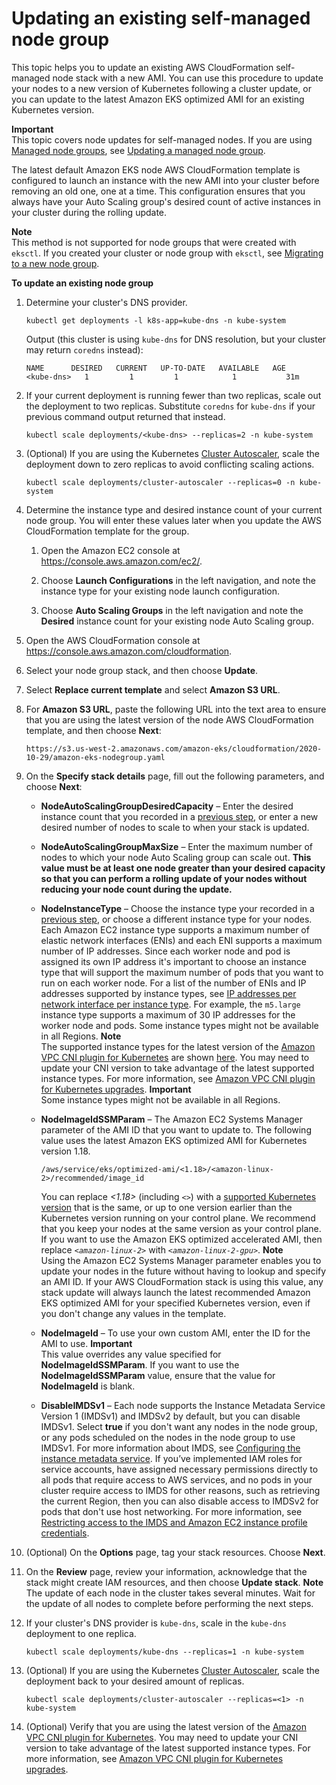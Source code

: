 # Updating an existing self\-managed node group<a name="update-stack"></a>

This topic helps you to update an existing AWS CloudFormation self\-managed node stack with a new AMI\. You can use this procedure to update your nodes to a new version of Kubernetes following a cluster update, or you can update to the latest Amazon EKS optimized AMI for an existing Kubernetes version\.

**Important**  
This topic covers node updates for self\-managed nodes\. If you are using [Managed node groups](managed-node-groups.md), see [Updating a managed node group](update-managed-node-group.md)\.

The latest default Amazon EKS node AWS CloudFormation template is configured to launch an instance with the new AMI into your cluster before removing an old one, one at a time\. This configuration ensures that you always have your Auto Scaling group's desired count of active instances in your cluster during the rolling update\.

**Note**  
This method is not supported for node groups that were created with `eksctl`\. If you created your cluster or node group with `eksctl`, see [Migrating to a new node group](migrate-stack.md)\.

**To update an existing node group**

1. Determine your cluster's DNS provider\.

   ```
   kubectl get deployments -l k8s-app=kube-dns -n kube-system
   ```

   Output \(this cluster is using `kube-dns` for DNS resolution, but your cluster may return `coredns` instead\):

   ```
   NAME      DESIRED   CURRENT   UP-TO-DATE   AVAILABLE   AGE
   <kube-dns>   1         1         1            1           31m
   ```

1. If your current deployment is running fewer than two replicas, scale out the deployment to two replicas\. Substitute `coredns` for `kube-dns` if your previous command output returned that instead\.

   ```
   kubectl scale deployments/<kube-dns> --replicas=2 -n kube-system
   ```

1. \(Optional\) If you are using the Kubernetes [Cluster Autoscaler](https://github.com/kubernetes/autoscaler/tree/master/cluster-autoscaler), scale the deployment down to zero replicas to avoid conflicting scaling actions\.

   ```
   kubectl scale deployments/cluster-autoscaler --replicas=0 -n kube-system
   ```

1. <a name="existing-worker-settings-step"></a>Determine the instance type and desired instance count of your current node group\. You will enter these values later when you update the AWS CloudFormation template for the group\.

   1. Open the Amazon EC2 console at [https://console\.aws\.amazon\.com/ec2/](https://console.aws.amazon.com/ec2/)\.

   1. Choose **Launch Configurations** in the left navigation, and note the instance type for your existing node launch configuration\.

   1. Choose **Auto Scaling Groups** in the left navigation and note the **Desired** instance count for your existing node Auto Scaling group\.

1. Open the AWS CloudFormation console at [https://console\.aws\.amazon\.com/cloudformation](https://console.aws.amazon.com/cloudformation/)\.

1. Select your node group stack, and then choose **Update**\.

1. Select **Replace current template** and select **Amazon S3 URL**\.

1. For **Amazon S3 URL**, paste the following URL into the text area to ensure that you are using the latest version of the node AWS CloudFormation template, and then choose **Next**:

   ```
   https://s3.us-west-2.amazonaws.com/amazon-eks/cloudformation/2020-10-29/amazon-eks-nodegroup.yaml
   ```

1. On the **Specify stack details** page, fill out the following parameters, and choose **Next**:
   + **NodeAutoScalingGroupDesiredCapacity** – Enter the desired instance count that you recorded in a [previous step](#existing-worker-settings-step), or enter a new desired number of nodes to scale to when your stack is updated\.
   + **NodeAutoScalingGroupMaxSize** – Enter the maximum number of nodes to which your node Auto Scaling group can scale out\. **This value must be at least one node greater than your desired capacity so that you can perform a rolling update of your nodes without reducing your node count during the update\.**
   + **NodeInstanceType** – Choose the instance type your recorded in a [previous step](#existing-worker-settings-step), or choose a different instance type for your nodes\. Each Amazon EC2 instance type supports a maximum number of elastic network interfaces \(ENIs\) and each ENI supports a maximum number of IP addresses\. Since each worker node and pod is assigned its own IP address it's important to choose an instance type that will support the maximum number of pods that you want to run on each worker node\. For a list of the number of ENIs and IP addresses supported by instance types, see [ IP addresses per network interface per instance type](https://docs.aws.amazon.com/AWSEC2/latest/UserGuide/using-eni.html#AvailableIpPerENI)\. For example, the `m5.large` instance type supports a maximum of 30 IP addresses for the worker node and pods\. Some instance types might not be available in all Regions\.
**Note**  
The supported instance types for the latest version of the [Amazon VPC CNI plugin for Kubernetes](https://github.com/aws/amazon-vpc-cni-k8s) are shown [here](https://github.com/aws/amazon-vpc-cni-k8s/blob/release-1.7/pkg/awsutils/vpc_ip_resource_limit.go)\. You may need to update your CNI version to take advantage of the latest supported instance types\. For more information, see [Amazon VPC CNI plugin for Kubernetes upgrades](cni-upgrades.md)\.
**Important**  
Some instance types might not be available in all Regions\.
   + **NodeImageIdSSMParam** – The Amazon EC2 Systems Manager parameter of the AMI ID that you want to update to\. The following value uses the latest Amazon EKS optimized AMI for Kubernetes version 1\.18\.

     ```
     /aws/service/eks/optimized-ami/<1.18>/<amazon-linux-2>/recommended/image_id
     ```

     You can replace *<1\.18>* \(including *`<>`*\) with a [supported Kubernetes version](platform-versions.md) that is the same, or up to one version earlier than the Kubernetes version running on your control plane\. We recommend that you keep your nodes at the same version as your control plane\. If you want to use the Amazon EKS optimized accelerated AMI, then replace *`<amazon-linux-2>`* with *`<amazon-linux-2-gpu>`*\.
**Note**  
Using the Amazon EC2 Systems Manager parameter enables you to update your nodes in the future without having to lookup and specify an AMI ID\. If your AWS CloudFormation stack is using this value, any stack update will always launch the latest recommended Amazon EKS optimized AMI for your specified Kubernetes version, even if you don't change any values in the template\.
   + **NodeImageId** – To use your own custom AMI, enter the ID for the AMI to use\.
**Important**  
This value overrides any value specified for **NodeImageIdSSMParam**\. If you want to use the **NodeImageIdSSMParam** value, ensure that the value for **NodeImageId** is blank\.
   + **DisableIMDSv1** – Each node supports the Instance Metadata Service Version 1 \(IMDSv1\) and IMDSv2 by default, but you can disable IMDSv1\. Select **true** if you don't want any nodes in the node group, or any pods scheduled on the nodes in the node group to use IMDSv1\. For more information about IMDS, see [Configuring the instance metadata service](https://docs.aws.amazon.com/AWSEC2/latest/UserGuide/configuring-instance-metadata-service.html)\. If you’ve implemented IAM roles for service accounts, have assigned necessary permissions directly to all pods that require access to AWS services, and no pods in your cluster require access to IMDS for other reasons, such as retrieving the current Region, then you can also disable access to IMDSv2 for pods that don't use host networking\. For more information, see [Restricting access to the IMDS and Amazon EC2 instance profile credentials](best-practices-security.md#restrict-ec2-credential-access)\. 

1. \(Optional\) On the **Options** page, tag your stack resources\. Choose **Next**\.

1. On the **Review** page, review your information, acknowledge that the stack might create IAM resources, and then choose **Update stack**\.
**Note**  
The update of each node in the cluster takes several minutes\. Wait for the update of all nodes to complete before performing the next steps\.

1. If your cluster's DNS provider is `kube-dns`, scale in the `kube-dns` deployment to one replica\.

   ```
   kubectl scale deployments/kube-dns --replicas=1 -n kube-system
   ```

1. \(Optional\) If you are using the Kubernetes [Cluster Autoscaler](https://github.com/kubernetes/autoscaler/tree/master/cluster-autoscaler), scale the deployment back to your desired amount of replicas\.

   ```
   kubectl scale deployments/cluster-autoscaler --replicas=<1> -n kube-system
   ```

1. \(Optional\) Verify that you are using the latest version of the [Amazon VPC CNI plugin for Kubernetes](https://github.com/aws/amazon-vpc-cni-k8s)\. You may need to update your CNI version to take advantage of the latest supported instance types\. For more information, see [Amazon VPC CNI plugin for Kubernetes upgrades](cni-upgrades.md)\.